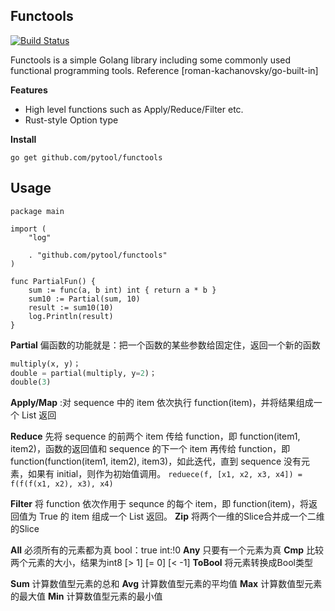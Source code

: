 ##  Functools

[![Build Status](https://travis-ci.org/pytool/functools.svg?branch=master)](https://travis-ci.org/pytool/functools)

Functools is a simple Golang library including some commonly used functional programming tools. 
Reference [roman-kachanovsky/go-built-in]

**Features**

* High level functions such as Apply/Reduce/Filter etc.
* Rust-style Option type

**Install**

`go get github.com/pytool/functools`

## Usage
```
package main

import (
	"log"

	. "github.com/pytool/functools"
)

func PartialFun() {
	sum := func(a, b int) int { return a * b }
	sum10 := Partial(sum, 10)
	result := sum10(10)
	log.Println(result)
}
```
**Partial** 偏函数的功能就是：把一个函数的某些参数给固定住，返回一个新的函数 
```py
multiply(x, y)；
double = partial(multiply, y=2)；
double(3)
```

**Apply/Map** :对 sequence 中的 item 依次执行 function(item)，并将结果组成一个 List 返回 

**Reduce** 先将 sequence 的前两个 item 传给 function，即 function(item1, item2)，函数的返回值和 sequence 的下一个 item 再传给 function，即 function(function(item1, item2), item3)，如此迭代，直到 sequence 没有元素，如果有 initial，则作为初始值调用。
    `reduece(f, [x1, x2, x3, x4]) = f(f(f(x1, x2), x3), x4)`

**Filter** 将 function 依次作用于 sequnce 的每个 item，即 function(item)，将返回值为 True 的 item 组成一个 List 返回。
**Zip** 将两个一维的Slice合并成一个二维的Slice

**All** 必须所有的元素都为真 bool：true int:!0 
**Any** 只要有一个元素为真 
**Cmp** 比较两个元素的大小，结果为int8 [> 1] [= 0] [< -1] 
**ToBool** 将元素转换成Bool类型

**Sum** 计算数值型元素的总和
**Avg** 计算数值型元素的平均值
**Max** 计算数值型元素的最大值
**Min** 计算数值型元素的最小值

